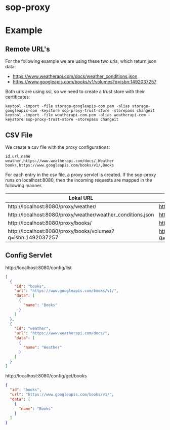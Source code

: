# sop-proxy

# Example
## Remote URL's
For the following example we are using these two urls, which return json data:

- https://www.weatherapi.com/docs/weather_conditions.json
- https://www.googleapis.com/books/v1/volumes?q=isbn:1492037257

Both urls are using ssl, so we need to create a trust store with their certificates:

```  
keytool -import -file storage-googleapis-com.pem -alias storage-googleapis-com -keystore sop-proxy-trust-store -storepass changeit
keytool -import -file weatherapi-com.pem -alias weatherapi-com -keystore sop-proxy-trust-store -storepass changeit
```

## CSV File
We create a csv file with the proxy configurations:

```csv
id,url,name
weather,https://www.weatherapi.com/docs/,Weather
books,https://www.googleapis.com/books/v1/,Books
```

For each entry in the csv file, a proxy servlet is created. If the sop-proxy runs on
localhost:8080, then the incoming requests are mapped in the following manner.

|Lokal URL|Remote URL|
|---|---|
|http://localhost:8080/proxy/weather/|https://www.weatherapi.com/docs/|
|http://localhost:8080/proxy/weather/weather_conditions.json|https://www.weatherapi.com/docs/weather_conditions.json|
|http://localhost:8080/proxy/books/|https://www.googleapis.com/books/v1/|
|http://localhost:8080/proxy/books/volumes?q=isbn:1492037257|https://www.googleapis.com/books/v1/volumes?q=isbn:1492037257|


## Config Servlet

http://localhost:8080/config/list

```json
[
  {
    "id": "books",
    "url": "https://www.googleapis.com/books/v1/",
    "data": [
      {
        "name": "Books"
      }
    ]
  },
  {
    "id": "weather",
    "url": "https://www.weatherapi.com/docs/",
    "data": [
      {
        "name": "Weather"
      }
    ]
  }
]
```
http://localhost:8080/config/get/books

```json
{
  "id": "books",
  "url": "https://www.googleapis.com/books/v1/",
  "data": [
    {
      "name": "Books"
    }
  ]
}
```
